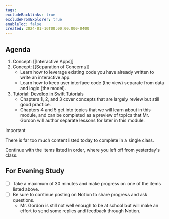 ```yaml
---
tags:
excludeBacklinks: true
excludeFromExplorer: true
enableToc: false
created: 2024-01-16T00:00:00.000-0400
---
```

## Agenda

1. Concept: [[Interactive Apps]]
2. Concept: [[Separation of Concerns]]
	- Learn how to leverage existing code you have already written to write an interactive app.
	- Learn how to keep user interface code (the view) separate from data and logic (the model).
3. Tutorial: [Develop in Swift Tutorials](https://developer.apple.com/tutorials/develop-in-swift-tutorials)
	- Chapters 1, 2, and 3 cover concepts that are largely review but still good practice.
	- Chapters 4 and 5 get into topics that we will learn about in this module, and can be completed as a preview of topics that Mr. Gordon will author separate lessons for later in this module.

> [!IMPORTANT]
>
> There is far too much content listed today to complete in a single class.
> 
> Continue with the items listed in order, where you left off from yesterday's class.

## For Evening Study
- [ ] Take a maximum of 30 minutes and make progress on one of the items listed above.
- [ ] Be sure to continue posting on Notion to share progress and ask questions.
	- Mr. Gordon is still not well enough to be at school but will make an effort to send some replies and feedback through Notion.
